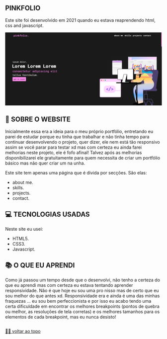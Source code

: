 ## PINKFOLIO ##

<p> Este site foi desenvolvido em 2021 quando eu estava reaprendendo html, css and javascript. <p>

![Final Result](Images/preview.png) <br>

## 📑 SOBRE O WEBSITE
Inicialmente essa era a ideia para o meu próprio portfólio, entretando eu parei de estudar porque eu tinha que trabalhar e não tinha tempo para continuar desenvolvendo o
projeto, quer dizer, ele nem está tão responsivo assim se você parar para testar xd mas com certeza eu ainda farei melhorias neste projeto, ele é fofo afinal! Talvez após as
melhorias disponibilizarei ele gratuitamente para quem necessita de criar um portfólio básico mas não quer criar um na unha. <br>

Este site tem apenas uma página que é divida por secções. São elas: <br>
- about me. <br>
- skills. <br>
- projects. <br>
- contact.

## 💻 TECNOLOGIAS USADAS
Neste site eu usei: <br>
- HTML5.
- CSS3.
- Javascript.

## 📚 O QUE EU APRENDI
Como já passou um tempo desde que o desenvolvi, não tenho a certeza do que eu aprendi mas com certeza eu estava tentando aprender responsividade. Não é que hoje eu sou uma
pro nisso mas de certo que eu sou melhor do que antes xd. Responsividade era e ainda é uma das minhas fraquezas ... eu sou bem perfeccionista e por isso eu acabo tendo
uma certa dificuldade em encontrar os melhores breakpoints (pontos de quebra ou melhor, as resoluções de tela corretas) e os melhores tamanhos para os elementos de cada
breakpoint, mas eu nunca desisto!

##

[☝🏽 voltar ao topo](#pinkfolio)
